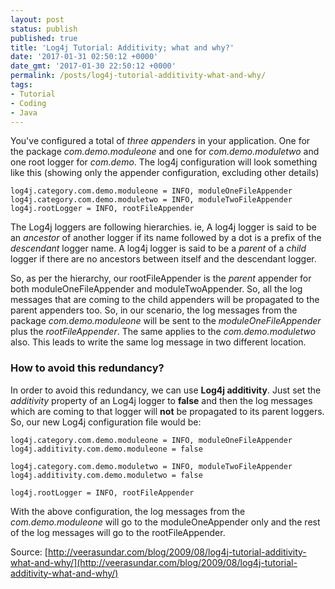 ```yaml
---
layout: post
status: publish
published: true
title: 'Log4j Tutorial: Additivity; what and why?'
date: '2017-01-31 02:50:12 +0000'
date_gmt: '2017-01-30 22:50:12 +0000'
permalink: /posts/log4j-tutorial-additivity-what-and-why/
tags:
- Tutorial
- Coding
- Java
---
```

You've configured a total of *three appenders* in your application. One for the package *com.demo.moduleone* and one for *com.demo.moduletwo* and one root logger for *com.demo*. The log4j configuration will look something like this (showing only the appender configuration, excluding other details)


```
log4j.category.com.demo.moduleone = INFO, moduleOneFileAppender
log4j.category.com.demo.moduletwo = INFO, moduleTwoFileAppender
log4j.rootLogger = INFO, rootFileAppender
```

The Log4j loggers are following hierarchies. ie, A log4j logger is said to be an *ancestor* of another logger if its name followed by a dot is a prefix of the *descendant* logger name. A log4j logger is said to be a *parent* of a *child* logger if there are no ancestors between itself and the descendant logger.

So, as per the hierarchy, our rootFileAppender is the *parent* appender for both moduleOneFileAppender and moduleTwoAppender. So, all the log messages that are coming to the child appenders will be propagated to the parent appenders too. So, in our scenario, the log messages from the package *com.demo.moduleone* will be sent to the *moduleOneFileAppender* plus the *rootFileAppender*. The same applies to the *com.demo.moduletwo* also. This leads to write the same log message in two different location.
>

### How to avoid this redundancy?
In order to avoid this redundancy, we can use **Log4j additivity**. Just set the *additivity* property of an Log4j logger to **false** and then the log messages which are coming to that logger will **not** be propagated to its parent loggers. So, our new Log4j configuration file would be:

```
log4j.category.com.demo.moduleone = INFO, moduleOneFileAppender
log4j.additivity.com.demo.moduleone = false

log4j.category.com.demo.moduletwo = INFO, moduleTwoFileAppender
log4j.additivity.com.demo.moduletwo = false

log4j.rootLogger = INFO, rootFileAppender
```

With the above configuration, the log messages from the *com.demo.moduleone* will go to the moduleOneAppender only and the rest of the log messages will go to the rootFileAppender.

Source: [http://veerasundar.com/blog/2009/08/log4j-tutorial-additivity-what-and-why/](http://veerasundar.com/blog/2009/08/log4j-tutorial-additivity-what-and-why/)
